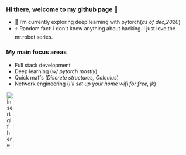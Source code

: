 ### Hi there, welcome to my github page 👋

- 🌱 I’m currently exploring deep learning with pytorch(*as of dec,2020*)
- ⚡ Random fact: i don't know anything about hacking. i just love the mr.robot series.

### My main focus areas
- Full stack development
- Deep learning (*w/ pytorch mostly*)
- Quick maffs (*Discrete structures, Calculus*)
- Network engineering (*I'll set up your home wifi for free, jk*)

<img src="https://thumbs.gfycat.com/AdorableEagerDiamondbackrattlesnake-size_restricted.gif" alt="Insert gif here" width=20%>
